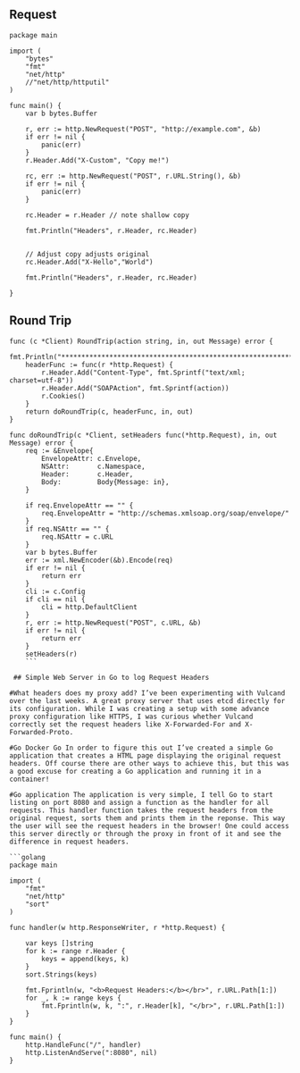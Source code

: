 ## Request

```golang
package main

import (
	"bytes"
	"fmt"
	"net/http"
	//"net/http/httputil"
)

func main() {
	var b bytes.Buffer

	r, err := http.NewRequest("POST", "http://example.com", &b)
	if err != nil {
		panic(err)
	}
	r.Header.Add("X-Custom", "Copy me!")

	rc, err := http.NewRequest("POST", r.URL.String(), &b)
	if err != nil {
		panic(err)
	}

	rc.Header = r.Header // note shallow copy

	fmt.Println("Headers", r.Header, rc.Header)
	
	
	// Adjust copy adjusts original 
	rc.Header.Add("X-Hello","World")

	fmt.Println("Headers", r.Header, rc.Header)
	
}
```


## Round Trip

```golang
func (c *Client) RoundTrip(action string, in, out Message) error {
    fmt.Println("****************************************************************")
    headerFunc := func(r *http.Request) {
        r.Header.Add("Content-Type", fmt.Sprintf("text/xml; charset=utf-8"))
        r.Header.Add("SOAPAction", fmt.Sprintf(action))
        r.Cookies()
    }
    return doRoundTrip(c, headerFunc, in, out)
}

func doRoundTrip(c *Client, setHeaders func(*http.Request), in, out Message) error {
    req := &Envelope{
        EnvelopeAttr: c.Envelope,
        NSAttr:       c.Namespace,
        Header:       c.Header,
        Body:         Body{Message: in},
    }

    if req.EnvelopeAttr == "" {
        req.EnvelopeAttr = "http://schemas.xmlsoap.org/soap/envelope/"
    }
    if req.NSAttr == "" {
        req.NSAttr = c.URL
    }
    var b bytes.Buffer
    err := xml.NewEncoder(&b).Encode(req)
    if err != nil {
        return err
    }
    cli := c.Config
    if cli == nil {
        cli = http.DefaultClient
    }
    r, err := http.NewRequest("POST", c.URL, &b)
    if err != nil {
        return err
    }
    setHeaders(r)    
    ```  
    
 ## Simple Web Server in Go to log Request Headers  
    
#What headers does my proxy add? I’ve been experimenting with Vulcand over the last weeks. A great proxy server that uses etcd directly for its configuration. While I was creating a setup with some advance proxy configuration like HTTPS, I was curious whether Vulcand correctly set the request headers like X-Forwarded-For and X-Forwarded-Proto.

#Go Docker Go In order to figure this out I’ve created a simple Go application that creates a HTML page displaying the original request headers. Off course there are other ways to achieve this, but this was a good excuse for creating a Go application and running it in a container!

#Go application The application is very simple, I tell Go to start listing on port 8080 and assign a function as the handler for all requests. This handler function takes the request headers from the original request, sorts them and prints them in the reponse. This way the user will see the request headers in the browser! One could access this server directly or through the proxy in front of it and see the difference in request headers.

```golang
package main

import (
    "fmt"
    "net/http"
    "sort"
)

func handler(w http.ResponseWriter, r *http.Request) {

    var keys []string
    for k := range r.Header {
        keys = append(keys, k)
    }
    sort.Strings(keys)
    
    fmt.Fprintln(w, "<b>Request Headers:</b></br>", r.URL.Path[1:])
    for _, k := range keys {
        fmt.Fprintln(w, k, ":", r.Header[k], "</br>", r.URL.Path[1:])
    }
}

func main() {
    http.HandleFunc("/", handler)
    http.ListenAndServe(":8080", nil)
}
```
    
